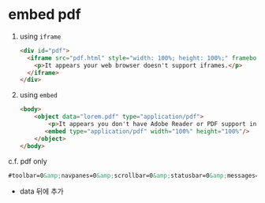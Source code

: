 # embed pdf

1. using `iframe`

   ```html
   <div id="pdf">
     <iframe src="pdf.html" style="width: 100%; height: 100%;" frameborder="0" scrolling="no">
       <p>It appears your web browser doesn't support iframes.</p>
     </iframe>
   </div>
   ```

   

2. using `embed`

   ```html
   <body>
       <object data="lorem.pdf" type="application/pdf">
           <p>It appears you don't have Adobe Reader or PDF support in this web browser. <a href="lorem.pdf">Click here to download the PDF</a>. Or <a href="http://get.adobe.com/reader/" target="_blank">click here to install Adobe Reader</a>.</p>
          <embed type="application/pdf" width="100%" height="100%"/>
       </object>
   </body>
   ```



c.f. pdf only

```html
#toolbar=0&amp;navpanes=0&amp;scrollbar=0&amp;statusbar=0&amp;messages=0&amp;scrollbar=0
```

- <object> data 뒤에 추가